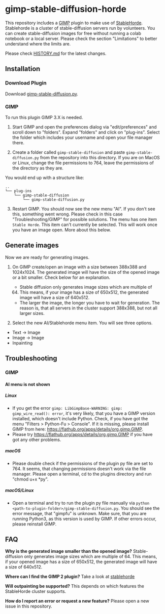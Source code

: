
# gimp-stable-diffusion-horde

This repository includes a [GIMP](https://gimp.org) plugin to make
use of [StableHorde](https://stablehorde.net). Stablehorde is a
cluster of stable-diffusion servers run by volunteers. You can create
stable-diffusion images for free without running a colab notebook
or a local server. Please check the section "Limitations" to better
understand where the limits are.

Please check [HISTORY.md](/stablehorde/HISTORY.md) for the latest
changes.

## Installation
### Download Plugin

Download [gimp-stable-diffusion.py](https://github.com/ikks/gimp-stable-diffusion/blob/main/stablehorde-gimp3/gimp-stable-diffusion.py).

### GIMP

To run this plugin GIMP 3.X is needed.

1. Start GIMP and open the preferences dialog via "edit/preferences"
and scroll down to "folders". Expand "folders" and click on
"plug-ins". Select the folder which includes your username and open
your file manager there.

2. Create a folder called `gimp-stable-diffusion` and paste
`gimp-stable-diffusion.py` from the repository into this directory. If
you are on MacOS or Linux, change the file permissions to 764, leave
the permissions of the directory as they are.

You would end up with a structure like:
```
..
└── plug-ins
    └── gimp-stable-diffusion
        └── gimp-stable-diffusion.py
```

3. Restart GIMP. You should now see the new menu "AI". If you
don't see this, something went wrong. Please check in this case
"Troubleshooting/GIMP" for possible solutions. The menu has one item
`Stable Horde`. This item can't currently be selected. This will work
once you have an image open. More about this below.

## Generate images
Now we are ready for generating images.

1. On GIMP create/open an image with a size between 388x388 and
1024x1024. The generated image will have the size of the opened image
or a bit smaller. Check below for an explanation.
   - Stable diffusion only generates image sizes which are multiple of
   64. This means, if your image has a size of 650x512, the generated
   image will have a size of 640x512.
   - The larger the image, the longer you have to wait for
   generation. The reason is, that all servers in the cluster support
   388x388, but not all larger sizes.

2. Select the new AI/Stablehorde menu item. You will see three options.
  - Text -> Image
  - Image -> Image
  - Inpainting
  
## Troubleshooting
### GIMP
#### AI menu is not shown
##### Linux

* If you get the error ```gimp: LibGimpBase-WARNING: gimp:
gimp_wire_read(): error```, it's very likely, that you have a GIMP
version installed, which doesn't include Python. Check, if you have
got the menu "Filters > Python-Fu > Console". If it is missing, please
install GIMP from here: https://flathub.org/apps/details/org.gimp.GIMP.
* Please try https://flathub.org/apps/details/org.gimp.GIMP if you
have got any other problems.

##### macOS

* Please double check if the permissions of the plugin py file are set
to 764. It seems, that changing permissions doesn't work via the file
manager. Please open a terminal, cd to the plugins directory and run
"chmod u+x *py".

##### macOS/Linux

* Open a terminal and try to run the plugin py file manually via
```python <path-to-plugin-folder>/gimp-stable-diffusion.py```. You
should see the error message, that "gimpfu" is unknown. Make sure,
that you are running Python3, as this version is used by GIMP. If
other errors occur, please reinstall GIMP.

## FAQ

**Why is the generated image smaller than the opened image?**
Stable-diffusion only generates image sizes which are multiple of
64. This means, if your opened image has a size of 650x512, the
generated image will have a size of 640x512.

**Where can I find the GIMP 2 plugin?** Take a look at
[stablehorde](../stablehorde/README.md)

**Will outpainting be supported?** This depends on which features
the StableHorde cluster supports.

**How do I report an error or request a new feature?** Please open
a new issue in this repository.
